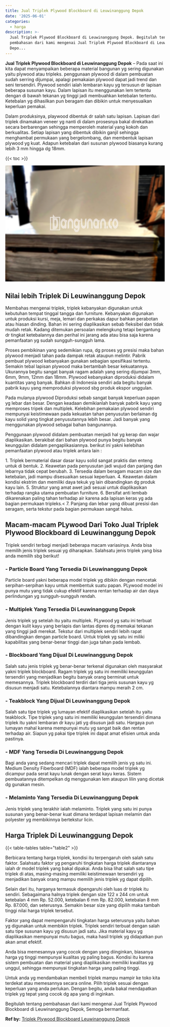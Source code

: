 ```yaml
---
title: Jual Triplek Plywood Blockboard di Leuwinanggung Depok
date: '2025-06-01'
categories:
  - harga
description: >-
  Jual Triplek Plywood Blockboard di Leuwinanggung Depok. Begitulah tentang
  pembahasan dari kami mengenai Jual Triplek Plywood Blockboard di Leuwinanggung
  Depo...
---
```


**Jual Triplek Plywood Blockboard di Leuwinanggung Depok** – Pada saat ini kita dapat menyampaikan beberapa material bangunan yg sering digunakan yaitu plywood atau tripleks. penggunaan plywood di dalam pembuatan sudah serring dijumpai, apalagi pemakaian plywood dapat jadi trend dan seni tersendiri. Plywood sendiri ialah lembaran kayu yg tersusun dr lapisan beberapa susunan kayu. Dalam lapisan itu menggunakan lem tertentu dengan di bawah tekanan yg tinggi jadi membuahkan ketebalan tertentu. Ketebalan yg dihasilkan pun beragam dan dibikin untuk menyesuaikan keperluan pemakai.

Dalam produksinya, playwood dibentuk dr salah satu lapisan. Lapisan dari triplek dinamakan veneer yg nanti di dalam prosesnya bakal direkatkan secara berbarengan sehingga memperoleh material yang kokoh dan berkualitas. Setiap lapisan yang dibentuk dibikin ganjil sehingga menghambat permukaan yang bergelombang, dan membentuk lapisan plywood yg kuat. Adapun ketebalan dari susunan plywood biasanya kurang lebih 3 mm hingga dg 18mm.

{{< toc >}}

![Jual Triplek Plywood Blockboard di Leuwinanggung Depok](/images/jual-triplek-murah-47.png)

## Nilai lebih Triplek Di Leuwinanggung Depok

Membahas mengenai triplek, triplek kebanyakan digunakan untuk kebutuhan tempat tinggal tangga dan furniture. Kebanyakan digunakan untuk produksi kursi, meja, lemari dan perkakas dapur bahkan perabotan atau hiasan dinding. Bahan ini sering diaplikasikan sebab fleksibel dan tidak mudah retak. Kadang ditemukan persoalan melengkung tetapi bergantung dr tingkat ketebalannya dan perihal ini jarang ada atau bisa saja karena pemanfaatan yg sudah sungguh-sungguh lama.

Proses pembikinan yang sedemikian rupa, dg proses yg presisi maka bahan plywood menjadi tahan pada dampak retak ataupun melintir. Pabrik pembuat plywood kebanyakan gunakan sebagian spesifikasi tertentu. Semakin tebal lapisan plywood maka bertambah besar kekuatannya. Ukurannya begitu sangat banyak ragam adalah yang sering dijumpai 3mm, 6mm, 9mm, 12mm dan 18mm. Plywood kebanyakan diproduksi didalam kuantitas yang banyak. Bahkan di Indonesia sendiri ada begitu banyak pabrik kayu yang memproduksi plywood sbg produk ekspor unggulan.

Pada mulanya plywood Diproduksi sebab sangat banyak keperluan papan yg lebar dan besar. Dengan keadaan demikianlah banyak pabrik kayu yang memproses tripek dan multiplek. Kelebihan pemakaian plywood sendiri mempunyai keistimewaan pada kekuatan tahan penyusutan berlainan dg kayu solid yang tingkat penyusutannya lebih besar. Jadi banyak yang menggunakan plywood sebagai bahan bangunannya.

Penggunaan plywood didalam pembuatan menjadi hal yg kerap dan wajar diaplikasikan. berakibat dari bahan plywood punya begitu banyak keunggulan didalam pengaplikasiannya. berikut ini yakni kelebihan pemanfaatan plywood atau triplek antara lain :

1\. Triplek bermaterial dasar dasar kayu solid sangat praktis dan enteng untuk di bentuk. 2. Keawetan pada penyusutan jadi wujud dan panjang dan lebarnya tidak cepat berubah. 3. Tersedia dalam beragam macam size dan ketebalan, jadi mampu disesuaikan sesuai keperluan. 4. Keawetan dalam kondisi ekstrim dan memiliki daya tekuk yg lain dibandingkan dg produk kayu lain. 5. Struktur yang amat awet jadi sesuai untuk diaplikasikan terhadap rangka utama pembuatan furniture. 6. Bersifat anti lembab dikarenakan paling tahan terhadap air karena ada lapisan keras yg ada bagian permukaan tripleks.< 7. Panjang dan lebar yang dibuat presisi dan seragam, serta tekstur pada bagian permukaan sangat halus.

## Macam-macam PLywood Dari Toko Jual Triplek Plywood Blockboard di Leuwinanggung Depok

Triplek sendiri terbagi menjadi beberapa macam variasinya. Anda bisa memilih jenis triplek sesuai yg diharapkan. Salahsatu jenis triplek yang bisa anda memilih sbg berikut!

### \- Particle Board Yang Tersedia Di Leuwinanggung Depok

Particle board yakni beberapa model triplek yg dibikin dengan mencetak serpihan-serpihan kayu untuk membentuk suatu papan. PLywood model ini punya mutu yang tidak cukup efektif karena rentan terhadap air dan daya perlindungan yg sungguh-sungguh rendah.

### \- Multiplek Yang Tersedia Di Leuwinanggung Depok

Jenis triplek yg setelah itu yaitu multiplek. PLywood yg satu ini terbuat dengan kulit kayu yang berlapis dan lantas dipres dg memakai tekanan yang tinggi jadi merekat. Tekstur dari multiplek sendiri lebih rapat dibandingkan dengan particle board. Untuk triplek yg satu ini miliki kapabilitas yang benar-benar tinggi dan juga tahan pada lembab.

### \- Blockboard Yang Dijual Di Leuwinanggung Depok

Salah satu jenis triplek yg benar-benar terkenal digunakan oleh masyarakat yakni triplek blockboard. Ragam triplek yg satu ini memiliki keunggulan tersendiri yang menjadikan begitu banyak orang berminat untuk memesannya. Triplek blockboard terdiri dari tiga jenis susunan kayu yg disusun menjadi satu. Ketebalannya diantara mampu meraih 2 cm.

### \- Teakblock Yang Dijual Di Leuwinanggung Depok

Salah satu tipe triplek yg lumayan efektif diaplikasikan setelah itu yaitu teakblock. Tipe triplek yang satu ini memiliki keunggulan tersendiri dimana triplek itu yakni lembaran dr kayu jati yg disusun jadi satu. Hargaya pun lumayan mahal karena mempunyai mutu yg sangat baik dan rentan terhadap air. Siapun yg pakai tipe triplek ini dapat amat efisien untuk anda pastinya.

### \- MDF Yang Tersedia Di Leuwinanggung Depok

Bagi anda yang sedang mencari triplek dapat memilih jenis yg satu ini. Medium Density Fiberboard (MDF) ialah beberapa model triplek yg dicampur pada serat kayu lunak dengan serat kayu keras. Sistem pembuatannya ditempelkan dg menggunakan lem ataupun lilin yang dicetak dg gunakan mesin.

### \- Melaminto Yang Tersedia Di Leuwinanggung Depok

Jenis triplek yang terakhir ialah melaminto. Triplek yang satu ini punya susunan yang benar-benar kuat dimana terdapat lapisan melamin dan polyester yg membikinnya bertekstur licin.

## Harga Triplek Di Leuwinanggung Depok

{{< table-tables table="table2" >}}

Berbicara tentang harga triplek, kondisi itu terpengaruh oleh salah satu faktor. Salahsatu faktor yg pengaruhi tingkatan harga triplek diantaranya ialah dr model triplek yang bakal dipakai. Anda bisa lihat salah satu tipe triplek di atas, masing-masing memiliki keistimewaan tersendiri yg menjadikan banyak orang mampu memilih jenis triplek yg dapat dipilih.

Selain dari itu, harganya termasuk dipengaruhi oleh luas dr triplek itu sendiri. Sebagaimana halnya triplek dengan size 122 x 244 cm untuk ketebalan 4 mm Rp. 52.000, ketebalan 6 mm Rp. 82.000, ketebalan 8 mm Rp. 87.000, dan seterusnya. Semakin besar size yang dipilih maka tambah tinggi nilai harga triplek tersebut.

Faktor yang dapat mempengaruhi tingkatan harga seterusnya yaitu bahan yg digunakan untuk membikin triplek. Triplek sendiri terbuat dengan salah satu tipe susunan kayu yg disusun jadi satu. Jika material kayu yg diaplikasikan mempunyai mutu bagus, maka hasil triplek yg didapatkan pun akan amat efektif.

Anda bisa memesannya yang cocok dengan yang diinginkan, biasanya harga yg tinggi mempunyai kualitas yg paling bagus. Kondisi itu karena sistem pembuatan dan material yang diaplikasikan memiliki kwalitas yg unggul, sehingga mempunyai tingkatan harga yang paling tinggi.

Untuk anda yg mendambakan membeli triplek mampu mampir ke toko kita terdekat atau memesannya secara online. Pilih triplek sesuai dengan keperluan yang anda perlukan. Dengan begitu, anda bakal mendapatkan triplek yg tepat yang cocok dg apa yang di inginkan.

Begitulah tentang pembahasan dari kami mengenai Jual Triplek Plywood Blockboard di Leuwinanggung Depok, Semoga bermanfaat.

**Ref by:** [Triplek Plywood Blockboard Leuwinanggung Depok](https://id.wikipedia.org/wiki/Triplek)
